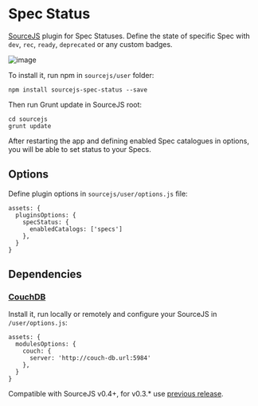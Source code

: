 Spec Status
===============

[SourceJS](http://sourcejs.com) plugin for Spec Statuses. Define the state of specific Spec with `dev`, `rec`, `ready`, `deprecated` or any custom badges.

![image](http://monosnap.com/image/3L2YMOnznEj90QjdZj7Ad8LQ8h1i6P)

To install it, run npm in `sourcejs/user` folder:

```
npm install sourcejs-spec-status --save
```

Then run Grunt update in SourceJS root:

```
cd sourcejs
grunt update
```

After restarting the app and defining enabled Spec catalogues in options, you will be able to set status to your Specs.

## Options

Define plugin options in `sourcejs/user/options.js` file:

```
assets: {
  pluginsOptions: {
    specStatus: {
      enabledCatalogs: ['specs']
    },
  }
}
```

## Dependencies

### [CouchDB](http://couchdb.apache.org/)

Install it, run locally or remotely and configure your SourceJS in `/user/options.js`:

```
assets: {
  modulesOptions: {
    couch: {
      server: 'http://couch-db.url:5984'
    },
  }
}
```

Compatible with SourceJS v0.4+, for v0.3.* use [previous release](https://github.com/sourcejs/sourcejs-spec-status/archive/v0.1.0.zip).
